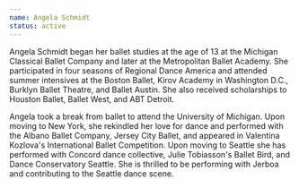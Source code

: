```yaml
---
name: Angela Schmidt
status: active
---
```

Angela Schmidt began her ballet studies at the age of 13 at the Michigan Classical Ballet Company and later at the Metropolitan Ballet Academy. She participated in four seasons of Regional Dance America and attended summer intensives at the Boston Ballet, Kirov Academy in Washington D.C., Burklyn Ballet Theatre, and Ballet Austin. She also received scholarships to Houston Ballet, Ballet West, and ABT Detroit. 

Angela took a break from ballet to attend the University of Michigan. Upon moving to New York, she rekindled her love for dance and performed with the Albano Ballet Company, Jersey City Ballet, and appeared in Valentina Kozlova's International Ballet Competition. Upon moving to Seattle she has performed with Concord dance collective, Julie Tobiasson's Ballet Bird, and Dance Conservatory Seattle. She is thrilled to be performing with Jerboa and contributing to the Seattle dance scene. 

